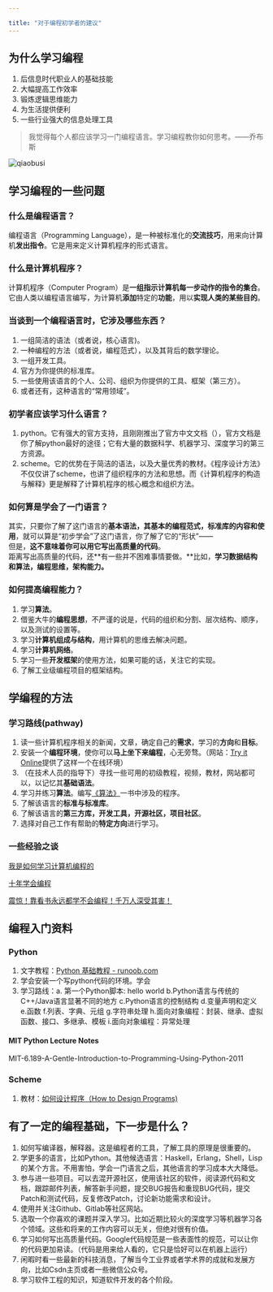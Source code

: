 ```yaml
---

title: "对于编程初学者的建议"
---
```



## 为什么学习编程
1. 后信息时代职业人的基础技能
2. 大幅提高工作效率
3. 锻炼逻辑思维能力
4. 为生活提供便利
5. 一些行业强大的信息处理工具

> 我觉得每个人都应该学习一门编程语言。学习编程教你如何思考。——乔布斯

![qiaobusi](https://static.oschina.net/uploads/space/2017/0414/081959_YgiS_2894582.gif)

## 学习编程的一些问题
### 什么是编程语言？
编程语言（Programming Language），是一种被标准化的**交流技巧**，用来向计算机**发出指令**。它是用来定义计算机程序的形式语言。

### 什么是计算机程序？
计算机程序（Computer Program）是**一组指示计算机每一步动作的指令的集合**。它由人类以编程语言编写，为计算机**添加**特定的**功能**，用以**实现人类的某些目的**。

### 当谈到一个编程语言时，它涉及哪些东西？
1. 一组简洁的语法（或者说，核心语言)。
2. 一种编程的方法（或者说，编程范式），以及其背后的数学理论。
3. 一组开发工具。
4. 官方为你提供的标准库。
5. 一些使用该语言的个人、公司、组织为你提供的工具、框架（第三方）。
6. 或者还有，这种语言的“常用领域”。

### 初学者应该学习什么语言？
1. python。它有强大的官方支持，且刚刚推出了官方中文文档（），官方文档是你了解python最好的途径；它有大量的数据科学、机器学习、深度学习的第三方资源。
2. scheme。它的优势在于简洁的语法，以及大量优秀的教材。《程序设计方法》不仅仅讲了scheme，也讲了组织程序的方法和思想。而《计算机程序的构造与解释》更是解释了计算机程序的核心概念和组织方法。

### 如何算是学会了一门语言？
其实，只要你了解了这门语言的**基本语法，其基本的编程范式，标准库的内容和使用**，就可以算是“初步学会”了这门语言，你了解了它的“形状”——
<br>但是，**这不意味着你可以用它写出高质量的代码**。
<br>距离写出高质量的代码，还**有一些并不困难事情要做。**比如，**学习数据结构和算法，编程思维，架构能力。**

### 如何提高编程能力？
1. 学习**算法**。
2. 借鉴大牛的**编程思想**，不严谨的说是，代码的组织和分割、层次结构、顺序，以及测试的设置等。
2. 学习**计算机组成与结构**，用计算机的思维去解决问题。
2. 学习**计算机网络**。
3. 学习一些**开发框架**的使用方法，如果可能的话，关注它的实现。
3. 了解工业级编程项目的框架结构。

## 学编程的方法

### 学习路线(pathway)

1. 读一些计算机程序相关的新闻，文章，确定自己的**需求**，学习的**方向**和**目标**。
2. 安装一个**编程环境**，使你可以**马上坐下来编程**，心无旁骛。（网站：[Try it Online](https://tio.run/#)提供了这样一个在线环境）
3. （在技术人员的指导下）寻找一些可用的初级教程，视频，教材，网站都可以，以记忆其**基础语法**。
4. 学习并练习**算法**。编写[《算法》](http://item.jd.com/11098789.html)一书中涉及的程序。
5. 了解该语言的**标准与标准库**。
6. 了解该语言的**第三方库，开发工具，开源社区，项目社区**。
7. 选择对自己工作有帮助的**特定方向**进行学习。

### 一些经验之谈

[我是如何学习计算机编程的](https://blog.csdn.net/txl199106/article/details/41150775)

[十年学会编程](http://daiyuwen.freeshell.org/gb/misc/21-days-cn.html)

[震惊！靠看书永远都学不会编程！千万人深受其害！](http://www.nekiri.com/computerscience/2017/06/22/kksyyxbhbc.html)

## 编程入门资料

### Python
1. 文字教程：[Python 基础教程 - runoob.com](http://www.runoob.com/python/python-tutorial.html)
2. 学会安装一个写python代码的环境。学会
3. 学习路线：a. 第一个Python脚本: hello world b.Python语言与传统的C++/Java语言显著不同的地方 c.Python语言的控制结构 d.变量声明和定义 e.函数 f.列表、字典、元组 g.字符串处理 h.面向对象编程：封装、继承、虚拟函数、接口、多继承、模板 i.面向对象编程：异常处理

#### MIT Python Lecture Notes
MIT-6.189-A-Gentle-Introduction-to-Programming-Using-Python-2011

### Scheme
1. 教材：[如何设计程序（How to Design Programs)](https://book.douban.com/subject/1140942/)

## 有了一定的编程基础，下一步是什么？

1. 如何写编译器，解释器。这是编程者的工具，了解工具的原理是很重要的。
2. 学更多的语言，比如Python。其他候选语言：Haskell，Erlang，Shell，Lisp的某个方言。不用害怕，学会一门语言之后，其他语言的学习成本大大降低。
3. 参与进一些项目。可以去混开源社区，使用该社区的软件，阅读源代码和文档，跟踪邮件列表，解答新手问题，提交BUG报告和重现BUG代码，提交Patch和测试代码，反复修改Patch，讨论新功能需求和设计。
4. 使用并关注Github、Gitlab等社区网站。
5. 选取一个你喜欢的课题并深入学习。比如近期比较火的深度学习等机器学习各个领域。这些和将来的工作内容可以无关，但绝对很有价值。
6. 学习如何写出高质量代码。Google代码规范是一些表面性的规范，可以让你的代码更加易读。（代码是用来给人看的，它只是恰好可以在机器上运行）
7. 闲暇时看一些最新的科技消息，了解当今工业界或者学术界的成就和发展方向，比如Csdn主页或者一些微信公众号。
8. 学习软件工程的知识，知道软件开发的各个阶段。

